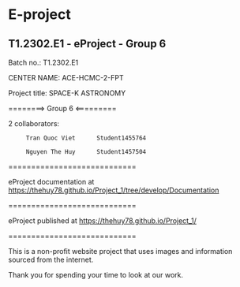 # E-project

<h2>T1.2302.E1 - eProject - Group 6</h2>
Batch no.: T1.2302.E1

CENTER NAME: ACE-HCMC-2-FPT

Project title: SPACE-K ASTRONOMY 

========> Group 6 <=========

2 collaborators:

         Tran Quoc Viet      Student1455764

         Nguyen The Huy      Student1457504
         
        
============================

eProject documentation at https://thehuy78.github.io/Project_1/tree/develop/Documentation

============================

eProject published at https://thehuy78.github.io/Project_1/

============================

This is a non-profit website project that uses images and information sourced from the internet.

Thank you for spending your time to look at our work.
